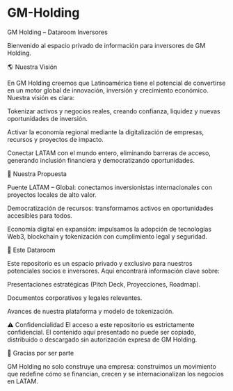 # GM-Holding

GM Holding – Dataroom Inversores

Bienvenido al espacio privado de información para inversores de GM Holding.



🌎 Nuestra Visión

En GM Holding creemos que Latinoamérica tiene el potencial de convertirse en un motor global de innovación, inversión y crecimiento económico. Nuestra visión es clara:

Tokenizar activos y negocios reales, creando confianza, liquidez y nuevas oportunidades de inversión.

Activar la economía regional mediante la digitalización de empresas, recursos y proyectos de impacto.

Conectar LATAM con el mundo entero, eliminando barreras de acceso, generando inclusión financiera y democratizando oportunidades.



🔗 Nuestra Propuesta

Puente LATAM – Global: conectamos inversionistas internacionales con proyectos locales de alto valor.

Democratización de recursos: transformamos activos en oportunidades accesibles para todos.

Economía digital en expansión: impulsamos la adopción de tecnologías Web3, blockchain y tokenización con cumplimiento legal y seguridad.



📌 Este Dataroom

Este repositorio es un espacio privado y exclusivo para nuestros potenciales socios e inversores. Aquí encontrará información clave sobre:

Presentaciones estratégicas (Pitch Deck, Proyecciones, Roadmap).

Documentos corporativos y legales relevantes.

Avances de nuestra plataforma y modelo de tokenización.



⚠️ Confidencialidad
El acceso a este repositorio es estrictamente confidencial. El contenido aquí presentado no puede ser copiado, distribuido o descargado sin autorización expresa de GM Holding.



🤝 Gracias por ser parte

GM Holding no solo construye una empresa: construimos un movimiento que redefine cómo se financian, crecen y se internacionalizan los negocios en LATAM.
